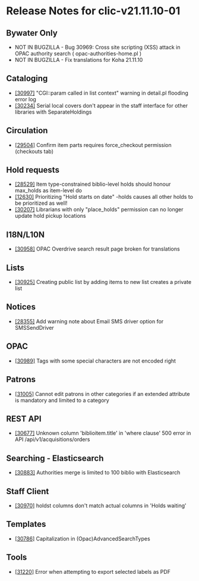 
# Release Notes for clic-v21.11.10-01

## Bywater Only

- NOT IN BUGZILLA - Bug 30969: Cross site scripting (XSS) attack in OPAC authority search ( opac-authorities-home.pl )
- NOT IN BUGZILLA - Fix translations for Koha 21.11.10

## Cataloging

- [[30997]](http://bugs.koha-community.org/bugzilla3/show_bug.cgi?id=30997) "CGI::param called in list context" warning in detail.pl flooding error log
- [[30234]](http://bugs.koha-community.org/bugzilla3/show_bug.cgi?id=30234) Serial local covers don't appear in the staff interface for other libraries with SeparateHoldings

## Circulation

- [[29504]](http://bugs.koha-community.org/bugzilla3/show_bug.cgi?id=29504) Confirm item parts requires force_checkout permission (checkouts tab)

## Hold requests

- [[28529]](http://bugs.koha-community.org/bugzilla3/show_bug.cgi?id=28529) Item type-constrained biblio-level holds should honour max_holds as item-level do
- [[12630]](http://bugs.koha-community.org/bugzilla3/show_bug.cgi?id=12630) Prioritizing "Hold starts on date" -holds causes all other holds to be prioritized as well!
- [[30207]](http://bugs.koha-community.org/bugzilla3/show_bug.cgi?id=30207) Librarians with only "place_holds" permission can no longer update hold pickup locations

## I18N/L10N

- [[30958]](http://bugs.koha-community.org/bugzilla3/show_bug.cgi?id=30958) OPAC Overdrive search result page broken for translations

## Lists

- [[30925]](http://bugs.koha-community.org/bugzilla3/show_bug.cgi?id=30925) Creating public list by adding items to new list creates a private list

## Notices

- [[28355]](http://bugs.koha-community.org/bugzilla3/show_bug.cgi?id=28355) Add warning note about Email SMS driver option for SMSSendDriver

## OPAC

- [[30989]](http://bugs.koha-community.org/bugzilla3/show_bug.cgi?id=30989) Tags with some special characters are not encoded right

## Patrons

- [[31005]](http://bugs.koha-community.org/bugzilla3/show_bug.cgi?id=31005) Cannot edit patrons in other categories if an extended attribute is mandatory and limited to a category

## REST API

- [[30677]](http://bugs.koha-community.org/bugzilla3/show_bug.cgi?id=30677) Unknown column 'biblioitem.title' in 'where clause' 500 error in API /api/v1/acquisitions/orders

## Searching - Elasticsearch

- [[30883]](http://bugs.koha-community.org/bugzilla3/show_bug.cgi?id=30883) Authorities merge is limited to 100 biblio with Elasticsearch

## Staff Client

- [[30970]](http://bugs.koha-community.org/bugzilla3/show_bug.cgi?id=30970) holdst columns don't match actual columns in 'Holds waiting'

## Templates

- [[30786]](http://bugs.koha-community.org/bugzilla3/show_bug.cgi?id=30786) Capitalization in (Opac)AdvancedSearchTypes

## Tools

- [[31220]](http://bugs.koha-community.org/bugzilla3/show_bug.cgi?id=31220) Error when attempting to export selected labels as PDF


